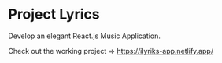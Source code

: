 # Project Lyrics

Develop an elegant React.js Music Application. 

Check out the working project => https://ilyriks-app.netlify.app/
